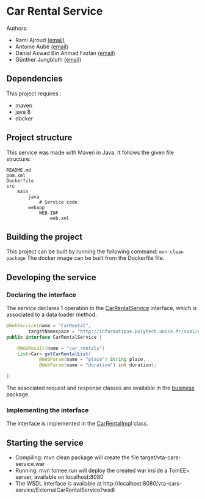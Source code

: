 # Car Rental Service
Authors: 
* Rami Ajroud [(email)](rami.ajroud@etu.unice.fr)
* Antoine Aubé [(email)](antoine.aube@etu.unice.fr)
* Danial Aswad Bin Ahmad Fazlan [(email)](danial-aswad.bin-ahmad-fazlan@etu.unice.fr)
* Günther Jungbluth [(email)](gunther.jungbluth@etu.unice.fr)

## Dependencies
This project requires :
- maven
- java 8
- docker

## Project structure
This service was made with Maven in Java. It follows the given file structure:
```
README.md
pom.xml
Dockerfile
src
    main
        java
            # Service code
        webapp
            WEB-INF
                web.xml
``` 

## Building the project
This project can be built by running the following command: `mvn clean package`
The docker image can be built from the Dockerfile file.

## Developing the service

### Declaring the interface

The service declares 1 operation in the [CarRentalService](https://github.com/scipio3000/polytech-soa/blob/develop/services/cars/src/main/java/service/CarRentalService.java) interface, which is associated to a data loader method.

```java
@WebService(name = "CarRental",
        targetNamespace = "http://informatique.polytech.unice.fr/soa1/cookbook/")
public interface CarRentalService {

    @WebResult(name = "car_rentals")
    List<Car> getCarRentalList(
            @WebParam(name = "place") String place,
            @WebParam(name = "duration") int duration);

}
```
The associated request and response classes are available in the [business](https://github.com/scipio3000/polytech-soa/tree/develop/services/cars/src/main/java/business) package.

### Implementing the interface

The interface is implemented in the [CarRentalImpl](https://github.com/scipio3000/polytech-soa/blob/develop/services/cars/src/main/java/service/CarRentalImpl.java) class.

## Starting the service

* Compiling: mvn clean package will create the file target/vta-cars-service.war
* Running: mvn tomee:run will deploy the created war inside a TomEE+ server, available on localhost:8080
* The WSDL interface is available at http://localhost:8080/vta-cars-service/ExternalCarRentalService?wsdl